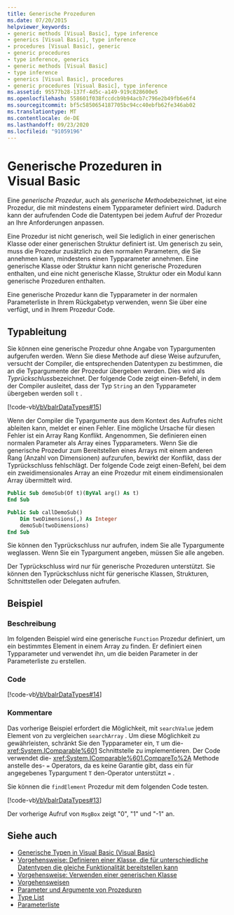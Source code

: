 ```yaml
---
title: Generische Prozeduren
ms.date: 07/20/2015
helpviewer_keywords:
- generic methods [Visual Basic], type inference
- generics [Visual Basic], type inference
- procedures [Visual Basic], generic
- generic procedures
- type inference, generics
- generic methods [Visual Basic]
- type inference
- generics [Visual Basic], procedures
- generic procedures [Visual Basic], type inference
ms.assetid: 95577b28-137f-4d5c-a149-919c828600e5
ms.openlocfilehash: 558601f038fccdcb9b94acb7c796e2b49fb6e6f4
ms.sourcegitcommit: bf5c5850654187705bc94cc40ebfb62fe346ab02
ms.translationtype: MT
ms.contentlocale: de-DE
ms.lasthandoff: 09/23/2020
ms.locfileid: "91059196"
---
```

# <a name="generic-procedures-in-visual-basic"></a>Generische Prozeduren in Visual Basic

Eine *generische Prozedur*, auch als *generische Methode*bezeichnet, ist eine Prozedur, die mit mindestens einem Typparameter definiert wird. Dadurch kann der aufrufenden Code die Datentypen bei jedem Aufruf der Prozedur an Ihre Anforderungen anpassen.  
  
 Eine Prozedur ist nicht generisch, weil Sie lediglich in einer generischen Klasse oder einer generischen Struktur definiert ist. Um generisch zu sein, muss die Prozedur zusätzlich zu den normalen Parametern, die Sie annehmen kann, mindestens einen Typparameter annehmen. Eine generische Klasse oder Struktur kann nicht generische Prozeduren enthalten, und eine nicht generische Klasse, Struktur oder ein Modul kann generische Prozeduren enthalten.  
  
 Eine generische Prozedur kann die Typparameter in der normalen Parameterliste in Ihrem Rückgabetyp verwenden, wenn Sie über eine verfügt, und in Ihrem Prozedur Code.  
  
## <a name="type-inference"></a>Typableitung  

 Sie können eine generische Prozedur ohne Angabe von Typargumenten aufgerufen werden. Wenn Sie diese Methode auf diese Weise aufzurufen, versucht der Compiler, die entsprechenden Datentypen zu bestimmen, die an die Typargumente der Prozedur übergeben werden. Dies wird als *Typrückschluss*bezeichnet. Der folgende Code zeigt einen-Befehl, in dem der Compiler ausleitet, dass der Typ `String` an den Typparameter übergeben werden soll `t` .  
  
 [!code-vb[VbVbalrDataTypes#15](~/samples/snippets/visualbasic/VS_Snippets_VBCSharp/VbVbalrDataTypes/VB/Class1.vb#15)]  
  
 Wenn der Compiler die Typargumente aus dem Kontext des Aufrufes nicht ableiten kann, meldet er einen Fehler. Eine mögliche Ursache für diesen Fehler ist ein Array Rang Konflikt. Angenommen, Sie definieren einen normalen Parameter als Array eines Typparameters. Wenn Sie die generische Prozedur zum Bereitstellen eines Arrays mit einem anderen Rang (Anzahl von Dimensionen) aufzurufen, bewirkt der Konflikt, dass der Typrückschluss fehlschlägt. Der folgende Code zeigt einen-Befehl, bei dem ein zweidimensionales Array an eine Prozedur mit einem eindimensionalen Array übermittelt wird.  
  
```vb  
Public Sub demoSub(Of t)(ByVal arg() As t)
End Sub

Public Sub callDemoSub()
    Dim twoDimensions(,) As Integer
    demoSub(twoDimensions)
End Sub
```
  
 Sie können den Typrückschluss nur aufrufen, indem Sie alle Typargumente weglassen. Wenn Sie ein Typargument angeben, müssen Sie alle angeben.  
  
 Der Typrückschluss wird nur für generische Prozeduren unterstützt. Sie können den Typrückschluss nicht für generische Klassen, Strukturen, Schnittstellen oder Delegaten aufrufen.  
  
## <a name="example"></a>Beispiel  
  
### <a name="description"></a>Beschreibung  

 Im folgenden Beispiel wird eine generische `Function` Prozedur definiert, um ein bestimmtes Element in einem Array zu finden. Er definiert einen Typparameter und verwendet ihn, um die beiden Parameter in der Parameterliste zu erstellen.  
  
### <a name="code"></a>Code  

 [!code-vb[VbVbalrDataTypes#14](~/samples/snippets/visualbasic/VS_Snippets_VBCSharp/VbVbalrDataTypes/VB/Class1.vb#14)]  
  
### <a name="comments"></a>Kommentare  

 Das vorherige Beispiel erfordert die Möglichkeit, mit `searchValue` jedem Element von zu vergleichen `searchArray` . Um diese Möglichkeit zu gewährleisten, schränkt Sie den Typparameter ein, `T` um die- <xref:System.IComparable%601> Schnittstelle zu implementieren. Der Code verwendet die- <xref:System.IComparable%601.CompareTo%2A> Methode anstelle des- `=` Operators, da es keine Garantie gibt, dass ein für angegebenes Typargument `T` den-Operator unterstützt `=` .  
  
 Sie können die `findElement` Prozedur mit dem folgenden Code testen.  
  
 [!code-vb[VbVbalrDataTypes#13](~/samples/snippets/visualbasic/VS_Snippets_VBCSharp/VbVbalrDataTypes/VB/Class1.vb#13)]  
  
 Der vorherige Aufruf von `MsgBox` zeigt "0", "1" und "-1" an.  
  
## <a name="see-also"></a>Siehe auch

- [Generische Typen in Visual Basic (Visual Basic)](generic-types.md)
- [Vorgehensweise: Definieren einer Klasse, die für unterschiedliche Datentypen die gleiche Funktionalität bereitstellen kann](how-to-define-a-class-that-can-provide-identical-functionality.md)
- [Vorgehensweise: Verwenden einer generischen Klasse](how-to-use-a-generic-class.md)
- [Vorgehensweisen](../procedures/index.md)
- [Parameter und Argumente von Prozeduren](../procedures/procedure-parameters-and-arguments.md)
- [Type List](../../../language-reference/statements/type-list.md)
- [Parameterliste](../../../language-reference/statements/parameter-list.md)
